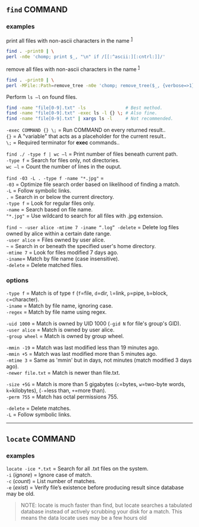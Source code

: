 
## `find` COMMAND

### examples

print all files with non-ascii characters in the name <sup>[1]</sup>
```bash
find . -print0 | \
perl -n0e 'chomp; print $_, "\n" if /[[:^ascii:][:cntrl:]]/'
```

remove all files with non-ascii characters in the name <sup>[1]</sup>
```bash
find . -print0 | \
perl -MFile::Path=remove_tree -n0e 'chomp; remove_tree($_, {verbose=>1}) if /[[:^ascii:][:cntrl:]]/'.  
```

Perform `ls –l` on found files.
```bash
find -name "file[0-9].txt" -ls               # Best method.
find -name "file[0-9].txt" -exec ls -l {} \; # Also fine.
find -name "file[0-9].txt" | xargs ls -l     # Not recommended.
```

`-exec COMMAND {} \;` = Run COMMAND on every returned result..  
                 `{}` = A "variable" that acts as a placeholder for the current result..  
                 `\;` = Required terminator for **exec** commands..  

`find ./ -type f | wc –l` = Print number of files beneath current path.  
                `-type f` = Search for files only, not directories.  
                  `wc –l` = Count the number of lines in the ouput.  

`find -03 -L . -type f -name "*.jpg"` =  
                                `-03` = Optimize file search order based on likelihood of finding a match.  
                                 `-L` = Follow symbolic links.  
                                  `.` = Search in or below the current directory.  
                            `-type f` = Look for regular files only.  
                              `-name` = Search based on file name.  
                            `"*.jpg"` = Use wildcard to search for all files with .jpg extension.  

`find ~ -user alice -mtime 7 -iname “.log” -delete` = Delete log files owned by alice within a certain date range.  
                                      `-user alice` = Files owned by user alice.  
                                                `~` = Search in or beneath the specified user's home directory.  
                                         `-mtime 7` = Look for files modified 7 days ago.  
                                            `-iname`= Match by file name (case insensitive).  
                                          `-delete` = Delete matched files.  

### options

`-type f` = Match is of type `f` (`f`=file, `d`=dir, `l`=link, `p`=pipe, `b`=block, `c`=character).  
`-iname`  = Match by file name, ignoring case.  
`-regex`  = Match by file name using regex.  

`-uid 1000`    = Match is owned by UID 1000 (`-gid N` for file's group's GID).  
`-user alice`  = Match is owned by user alice.  
`-group wheel` = Match is owned by group wheel.  

`-mmin -19`       = Match was last modified less than 19 minutes ago.  
`-mmin +5`        = Match was last modified more than 5 minutes ago.  
`-mtime 3`        = Same as 'mmin' but in days, not minutes (match modified 3 days ago).  
`-newer file.txt` = Match is newer than file.txt.  

`-size +5G` = Match is more than 5 gigabytes (`c`=bytes, `w`=two-byte words, `k`=kilobytes), (`-`=less than, `+`=more than).  
`-perm 755` = Match has octal permissions 755.  

`-delete` = Delete matches.  
`-L`      = Follow symbolic links.  

---
## `locate` COMMAND

### examples

`locate -ice *.txt` = Search for all .txt files on the system.  
    `-i` (*ignore*) = Ignore case of match.  
    `-c` (*count*)  = List number of matches.  
    `-e` (*exist*)  = Verify file’s existence before producing result since database may be old.  

> NOTE: locate is much faster than find, but locate searches a tabulated database instead of actively scrubbing your disk for a match.
        This means the data locate uses may be a few hours old

[1]: https://stackoverflow.com/questions/19146240/find-and-delete-files-with-non-ascii-names
